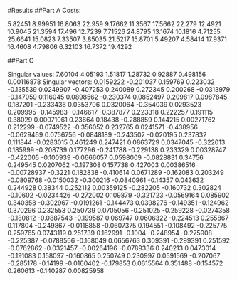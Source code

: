 #Results
##Part A
Costs:

5.82451 8.99951 16.8063  22.959
9.17662 11.3567 17.5662  22.279
12.4921 10.9045 21.3594  17.496
12.7239 7.71526 24.8795 13.1674
10.1816 4.71255 25.6641 15.0823
7.33507 3.85035 21.5217 15.8701
5.49207 4.58414 17.9371 16.4608
4.79806 6.32103 16.7372 19.4292

##Part C

Singular values:
7.60104
4.05193
1.51817
1.28732
0.92887
0.498156
0.00116878
Singular vectors:
  0.0159222   -0.201037    0.159769    0.223032   -0.135539   0.0249907   -0.407253
   0.240089    0.272345    0.200268  -0.0313979   -0.147059    0.116045   0.0898562
  -0.230374   0.0852497    0.209817   0.0987845    0.187201   -0.233436   0.0353706
  0.0320064   -0.354039   0.0293523    0.209995   -0.145983   -0.146617   -0.387877
   0.223318    0.222257    0.191115     0.38029  0.00071061     0.23664     0.18438
  -0.288859    0.144215  0.00271762    0.212299  -0.0749522   -0.356052    0.232765
  0.0241571   -0.438956  -0.0629469   0.0756756  -0.0848189   -0.243502   -0.020195
   0.237832    0.111844  -0.0283015    0.461249    0.247421   0.0863729   0.0347045
  -0.322013    0.185999   -0.208739    0.177296   -0.241788   -0.229138    0.233329
 0.00328747   -0.422005   -0.100939  -0.0666057   0.0598009  -0.0828831     0.34756
   0.249545   0.0207062   -0.197308    0.157738    0.427003  0.00386516 -0.00728937
    -0.3221    0.182838   -0.410614   0.0671289   -0.162083    0.203249  -0.0809768
 -0.0150032   -0.300216  -0.0840961    -0.14357    0.043632    0.244928     0.38344
   0.252112  0.00359125   -0.282205   -0.160732    0.302824    -0.10602  -0.0234426
  -0.272002    0.109879   -0.321723  -0.0569164    0.085902    0.340358   -0.302967
 -0.0191261   -0.144473   0.0398276   -0.149351   -0.124962    0.370296    0.232553
   0.250739   0.0705056   -0.251025   -0.259228  -0.0274358   -0.180812  -0.0887543
  -0.199587    0.069747   0.0606322   -0.224513    0.255867    0.117804   -0.249867
 -0.0118858  -0.0607375    0.194551   -0.108492   -0.225775    0.259765   0.0743119
   0.251739    0.162991     -0.1004   -0.248954   -0.275908   -0.225387  -0.0788566
  -0.168049   0.0656763    0.309391   -0.299391    0.251592  -0.0762862  -0.0321457
-0.00264196  -0.0789336    0.240213   0.0473014   -0.191083    0.158097   -0.160865
   0.250749    0.230997   0.0591569   -0.207067   -0.285178    -0.14199  -0.0160402
  -0.179853   0.0615564    0.351488   -0.154572    0.260613   -0.140287  0.00825958

